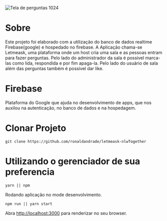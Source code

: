 ![Tela de perguntas 1024](https://user-images.githubusercontent.com/69542454/123495995-4f123400-d5fc-11eb-802f-74305f5bbce1.png)


# Sobre

Este projeto foi elaborado com a utilização do banco de dados realtime Firebase(google) e hospedado no firebase.
A Aplicação chama-se Letmeask, uma plataforma onde um host cria uma sala e as pessoas entram para fazer perguntas.
Pelo lado do administrador da sala é possivel marca-las como lida, respondida e por fim apaga-la.
Pelo lado do usuário de sala além das perguntas também é possível dar like.

# Firebase
Plataforma do Google que ajuda no desenvolvimento de apps, que nos auxilou na autenticação, no banco de dados e na hospedagem.

#
# Clonar Projeto

`git clone https://github.com/ronaldandrade/letmeask-nlwTogether`

# Utilizando o gerenciador de sua preferencia #

`yarn || npm `

Rodando aplicação no mode desenvolvimento.

`npm run || yarn start`

Abra [http://localhost:3000](http://localhost:3000) para renderizar no seu browser.
